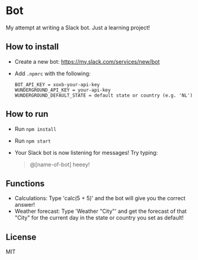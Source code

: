 # Bot

My attempt at writing a Slack bot. Just a learning project!

## How to install
* Create a new bot: https://my.slack.com/services/new/bot
* Add `.npmrc` with the following:

  ```shell
  BOT_API_KEY = xoxb-your-api-key
  WUNDERGROUND_API_KEY = your-api-key
  WUNDERGROUND_DEFAULT_STATE = default state or country (e.g. 'NL')
  ```

## How to run
* Run `npm install`
* Run `npm start`
* Your Slack bot is now listening for messages! Try typing:

  > @[name-of-bot] heeey!

## Functions
* Calculations: Type 'calc(5 + 5)' and the bot will give you the correct answer!
* Weather forecast: Type 'Weather "City"' and get the forecast of that "City" for the current day in the state or country you set as default!

## License
MIT
